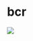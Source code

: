 # bcr
[![](https://img.shields.io/badge/dev%20-0.1.0-lightgreen.svg)](https://github.com/moutikabdessabour/bcr)